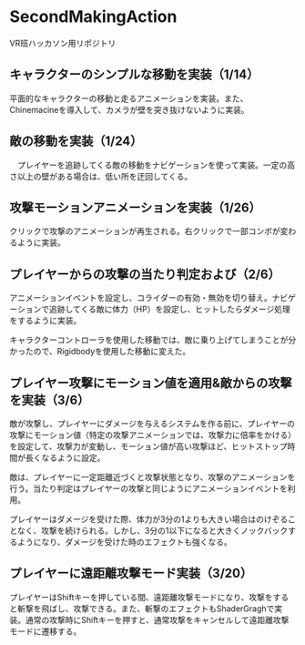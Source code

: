 # SecondMakingAction
VR班ハッカソン用リポジトリ

## キャラクターのシンプルな移動を実装（1/14）
 平面的なキャラクターの移動と走るアニメーションを実装。また、Chinemacineを導入して、カメラが壁を突き抜けないように実装。

## 敵の移動を実装（1/24）
　プレイヤーを追跡してくる敵の移動をナビゲーションを使って実装。一定の高さ以上の壁がある場合は、低い所を迂回してくる。
 
## 攻撃モーションアニメーションを実装（1/26）
 クリックで攻撃のアニメーションが再生される。右クリックで一部コンボが変わるように実装。

## プレイヤーからの攻撃の当たり判定および（2/6）
 アニメーションイベントを設定し、コライダーの有効・無効を切り替え。ナビゲーションで追跡してくる敵に体力（HP）を設定し、ヒットしたらダメージ処理をするように実装。
 
 キャラクターコントローラを使用した移動では、敵に乗り上げてしまうことが分かったので、Rigidbodyを使用した移動に変えた。

## プレイヤー攻撃にモーション値を適用&敵からの攻撃を実装（3/6）
 敵が攻撃し、プレイヤーにダメージを与えるシステムを作る前に、プレイヤーの攻撃にモーション値（特定の攻撃アニメーションでは、攻撃力に倍率をかける）を設定して、攻撃力が変動し、モーション値が高い攻撃ほど、ヒットストップ時間が長くなるように設定。
 
 敵は、プレイヤーに一定距離近づくと攻撃状態となり、攻撃のアニメーションを行う。当たり判定はプレイヤーの攻撃と同じようにアニメーションイベントを利用。
 
 プレイヤーはダメージを受けた際、体力が3分の1よりも大きい場合はのけぞることなく、攻撃を続けられる。しかし、3分の1以下になると大きくノックバックするようになり、ダメージを受けた時のエフェクトも強くなる。
 
## プレイヤーに遠距離攻撃モード実装（3/20）
 プレイヤーはShiftキーを押している間、遠距離攻撃モードになり、攻撃をすると斬撃を飛ばし、攻撃できる。また、斬撃のエフェクトもShaderGraghで実装。通常の攻撃時にShiftキーを押すと、通常攻撃をキャンセルして遠距離攻撃モードに遷移する。
